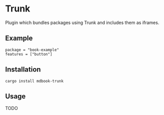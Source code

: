 # Trunk

Plugin which bundles packages using Trunk and includes them as iframes.

## Example

```toml,trunk
package = "book-example"
features = ["button"]
```

## Installation

```shell
cargo install mdbook-trunk
```

## Usage

TODO
